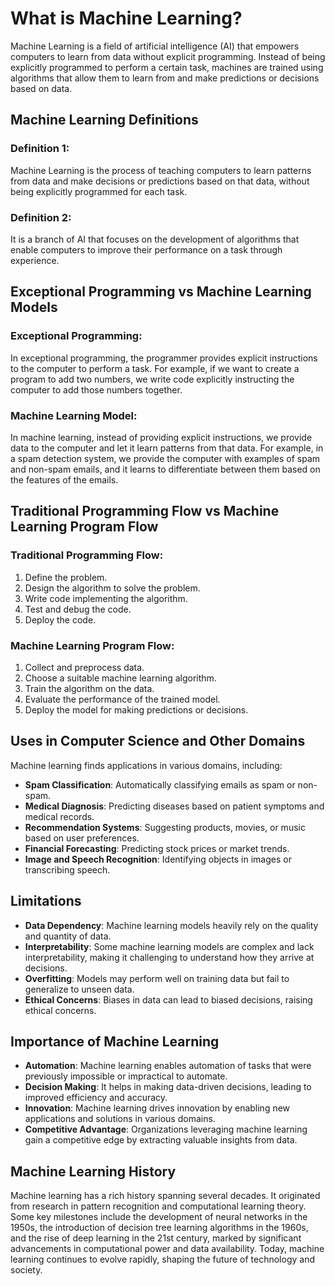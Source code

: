 # What is Machine Learning?

Machine Learning is a field of artificial intelligence (AI) that empowers computers to learn from data without explicit programming. Instead of being explicitly programmed to perform a certain task, machines are trained using algorithms that allow them to learn from and make predictions or decisions based on data.

## Machine Learning Definitions

### Definition 1:
Machine Learning is the process of teaching computers to learn patterns from data and make decisions or predictions based on that data, without being explicitly programmed for each task.

### Definition 2:
It is a branch of AI that focuses on the development of algorithms that enable computers to improve their performance on a task through experience.

## Exceptional Programming vs Machine Learning Models

### Exceptional Programming:
In exceptional programming, the programmer provides explicit instructions to the computer to perform a task. For example, if we want to create a program to add two numbers, we write code explicitly instructing the computer to add those numbers together.

### Machine Learning Model:
In machine learning, instead of providing explicit instructions, we provide data to the computer and let it learn patterns from that data. For example, in a spam detection system, we provide the computer with examples of spam and non-spam emails, and it learns to differentiate between them based on the features of the emails.

## Traditional Programming Flow vs Machine Learning Program Flow

### Traditional Programming Flow:
1. Define the problem.
2. Design the algorithm to solve the problem.
3. Write code implementing the algorithm.
4. Test and debug the code.
5. Deploy the code.

### Machine Learning Program Flow:
1. Collect and preprocess data.
2. Choose a suitable machine learning algorithm.
3. Train the algorithm on the data.
4. Evaluate the performance of the trained model.
5. Deploy the model for making predictions or decisions.

## Uses in Computer Science and Other Domains

Machine learning finds applications in various domains, including:

- **Spam Classification**: Automatically classifying emails as spam or non-spam.
- **Medical Diagnosis**: Predicting diseases based on patient symptoms and medical records.
- **Recommendation Systems**: Suggesting products, movies, or music based on user preferences.
- **Financial Forecasting**: Predicting stock prices or market trends.
- **Image and Speech Recognition**: Identifying objects in images or transcribing speech.

## Limitations

- **Data Dependency**: Machine learning models heavily rely on the quality and quantity of data.
- **Interpretability**: Some machine learning models are complex and lack interpretability, making it challenging to understand how they arrive at decisions.
- **Overfitting**: Models may perform well on training data but fail to generalize to unseen data.
- **Ethical Concerns**: Biases in data can lead to biased decisions, raising ethical concerns.

## Importance of Machine Learning

- **Automation**: Machine learning enables automation of tasks that were previously impossible or impractical to automate.
- **Decision Making**: It helps in making data-driven decisions, leading to improved efficiency and accuracy.
- **Innovation**: Machine learning drives innovation by enabling new applications and solutions in various domains.
- **Competitive Advantage**: Organizations leveraging machine learning gain a competitive edge by extracting valuable insights from data.

## Machine Learning History

Machine learning has a rich history spanning several decades. It originated from research in pattern recognition and computational learning theory. Some key milestones include the development of neural networks in the 1950s, the introduction of decision tree learning algorithms in the 1960s, and the rise of deep learning in the 21st century, marked by significant advancements in computational power and data availability. Today, machine learning continues to evolve rapidly, shaping the future of technology and society.
